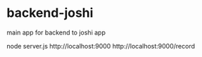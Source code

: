 # backend-joshi

main app for backend to joshi app

node server.js
http://localhost:9000
http://localhost:9000/record
